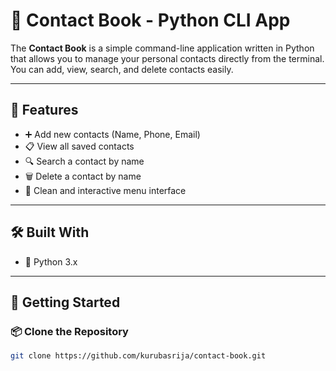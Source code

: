 # 📱 Contact Book - Python CLI App

The **Contact Book** is a simple command-line application written in Python that allows you to manage your personal contacts directly from the terminal. You can add, view, search, and delete contacts easily.

---

## 🧰 Features

- ➕ Add new contacts (Name, Phone, Email)
- 📋 View all saved contacts
- 🔍 Search a contact by name
- 🗑️ Delete a contact by name
- 🧼 Clean and interactive menu interface

---

## 🛠️ Built With

- 🐍 Python 3.x

---

## 🚀 Getting Started

### 📦 Clone the Repository

```bash
git clone https://github.com/kurubasrija/contact-book.git
